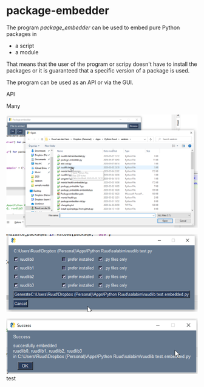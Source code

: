 # package-embedder
The program *package_embedder* can be used to embed pure Python packages in
- a script
- a module

That means that the user of the program or scripy doesn't have to install the packages or it is
guaranteed that a specific version of a package is used.

The program can be used as an API or via the GUI.

API

Many


![image1](images/package_embedder_1.png)

![image2](images/package_embedder_2.png)

![image3](images/package_embedder_3.png)
test
